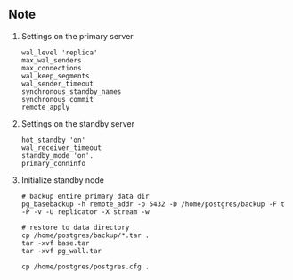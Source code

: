 ## Note

1. Settings on the primary server
   ```
   wal_level 'replica'
   max_wal_senders
   max_connections
   wal_keep_segments
   wal_sender_timeout
   synchronous_standby_names
   synchronous_commit
   remote_apply
   ```
2. Settings on the standby server
   ```
   hot_standby 'on'
   wal_receiver_timeout
   standby_mode 'on'.
   primary_conninfo
   ```
3. Initialize standby node

   ```
   # backup entire primary data dir
   pg_basebackup -h remote_addr -p 5432 -D /home/postgres/backup -F t -P -v -U replicator -X stream -w

   # restore to data directory
   cp /home/postgres/backup/*.tar .
   tar -xvf base.tar
   tar -xvf pg_wall.tar

   cp /home/postgres/postgres.cfg .
   ```
